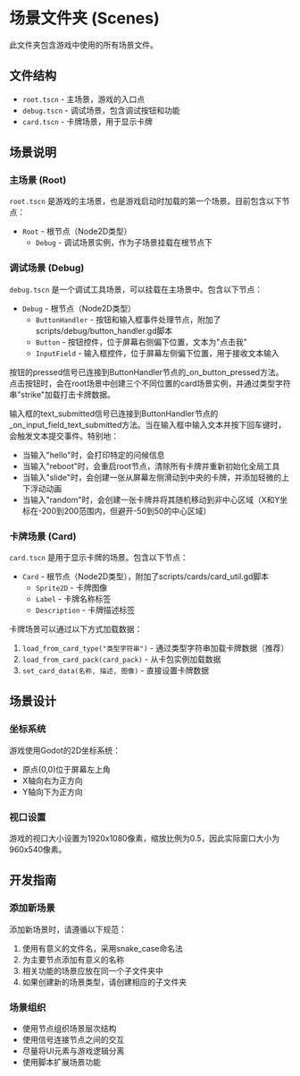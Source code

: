# 场景文件夹 (Scenes)

此文件夹包含游戏中使用的所有场景文件。

## 文件结构

- `root.tscn` - 主场景，游戏的入口点
- `debug.tscn` - 调试场景，包含调试按钮和功能
- `card.tscn` - 卡牌场景，用于显示卡牌

## 场景说明

### 主场景 (Root)

`root.tscn` 是游戏的主场景，也是游戏启动时加载的第一个场景。目前包含以下节点：

- `Root` - 根节点（Node2D类型）
  - `Debug` - 调试场景实例，作为子场景挂载在根节点下

### 调试场景 (Debug)

`debug.tscn` 是一个调试工具场景，可以挂载在主场景中。包含以下节点：

- `Debug` - 根节点（Node2D类型）
  - `ButtonHandler` - 按钮和输入框事件处理节点，附加了scripts/debug/button_handler.gd脚本
  - `Button` - 按钮控件，位于屏幕右侧偏下位置，文本为"点击我"
  - `InputField` - 输入框控件，位于屏幕左侧偏下位置，用于接收文本输入

按钮的pressed信号已连接到ButtonHandler节点的_on_button_pressed方法。点击按钮时，会在root场景中创建三个不同位置的card场景实例，并通过类型字符串"strike"加载打击卡牌数据。

输入框的text_submitted信号已连接到ButtonHandler节点的_on_input_field_text_submitted方法。当在输入框中输入文本并按下回车键时，会触发文本提交事件。特别地：
- 当输入"hello"时，会打印特定的问候信息
- 当输入"reboot"时，会重启root节点，清除所有卡牌并重新初始化全局工具
- 当输入"slide"时，会创建一张从屏幕左侧滑动到中央的卡牌，并添加轻微的上下浮动动画
- 当输入"random"时，会创建一张卡牌并将其随机移动到非中心区域（X和Y坐标在-200到200范围内，但避开-50到50的中心区域）

### 卡牌场景 (Card)

`card.tscn` 是用于显示卡牌的场景。包含以下节点：

- `Card` - 根节点（Node2D类型），附加了scripts/cards/card_util.gd脚本
  - `Sprite2D` - 卡牌图像
  - `Label` - 卡牌名称标签
  - `Description` - 卡牌描述标签

卡牌场景可以通过以下方式加载数据：
1. `load_from_card_type("类型字符串")` - 通过类型字符串加载卡牌数据（推荐）
2. `load_from_card_pack(card_pack)` - 从卡包实例加载数据
3. `set_card_data(名称, 描述, 图像)` - 直接设置卡牌数据

## 场景设计

### 坐标系统

游戏使用Godot的2D坐标系统：
- 原点(0,0)位于屏幕左上角
- X轴向右为正方向
- Y轴向下为正方向

### 视口设置

游戏的视口大小设置为1920x1080像素，缩放比例为0.5，因此实际窗口大小为960x540像素。

## 开发指南

### 添加新场景

添加新场景时，请遵循以下规范：

1. 使用有意义的文件名，采用snake_case命名法
2. 为主要节点添加有意义的名称
3. 相关功能的场景应放在同一个子文件夹中
4. 如果创建新的场景类型，请创建相应的子文件夹

### 场景组织

- 使用节点组织场景层次结构
- 使用信号连接节点之间的交互
- 尽量将UI元素与游戏逻辑分离
- 使用脚本扩展场景功能
